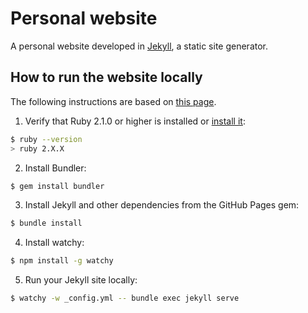 # Personal website

A personal website developed in [Jekyll](https://jekyllrb.com/), a static site generator.

## How to run the website locally

The following instructions are based on [this page](https://help.github.com/en/articles/setting-up-your-github-pages-site-locally-with-jekyll).

1. Verify that Ruby 2.1.0 or higher is installed or [install it](https://www.ruby-lang.org/en/downloads/):

```bash
$ ruby --version
> ruby 2.X.X
```

2. Install Bundler:

```bash
$ gem install bundler
```

3. Install Jekyll and other dependencies from the GitHub Pages gem:

```bash
$ bundle install
```

4. Install watchy:

```bash
$ npm install -g watchy
```

5. Run your Jekyll site locally:

```bash
$ watchy -w _config.yml -- bundle exec jekyll serve
```

